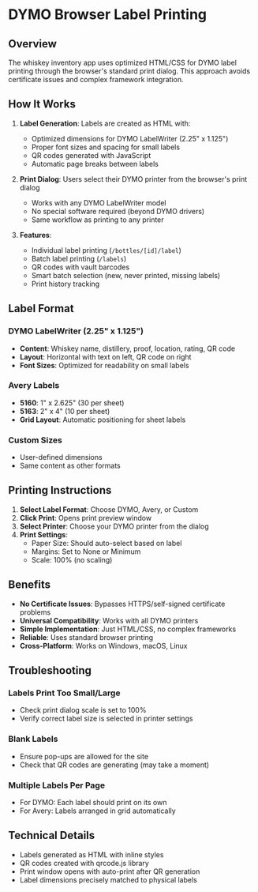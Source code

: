 # DYMO Browser Label Printing

## Overview

The whiskey inventory app uses optimized HTML/CSS for DYMO label printing through the browser's standard print dialog. This approach avoids certificate issues and complex framework integration.

## How It Works

1. **Label Generation**: Labels are created as HTML with:
   - Optimized dimensions for DYMO LabelWriter (2.25" x 1.125")
   - Proper font sizes and spacing for small labels
   - QR codes generated with JavaScript
   - Automatic page breaks between labels

2. **Print Dialog**: Users select their DYMO printer from the browser's print dialog
   - Works with any DYMO LabelWriter model
   - No special software required (beyond DYMO drivers)
   - Same workflow as printing to any printer

3. **Features**:
   - Individual label printing (`/bottles/[id]/label`)
   - Batch label printing (`/labels`)
   - QR codes with vault barcodes
   - Smart batch selection (new, never printed, missing labels)
   - Print history tracking

## Label Format

### DYMO LabelWriter (2.25" x 1.125")
- **Content**: Whiskey name, distillery, proof, location, rating, QR code
- **Layout**: Horizontal with text on left, QR code on right
- **Font Sizes**: Optimized for readability on small labels

### Avery Labels
- **5160**: 1" x 2.625" (30 per sheet)
- **5163**: 2" x 4" (10 per sheet)
- **Grid Layout**: Automatic positioning for sheet labels

### Custom Sizes
- User-defined dimensions
- Same content as other formats

## Printing Instructions

1. **Select Label Format**: Choose DYMO, Avery, or Custom
2. **Click Print**: Opens print preview window
3. **Select Printer**: Choose your DYMO printer from the dialog
4. **Print Settings**:
   - Paper Size: Should auto-select based on label
   - Margins: Set to None or Minimum
   - Scale: 100% (no scaling)

## Benefits

- **No Certificate Issues**: Bypasses HTTPS/self-signed certificate problems
- **Universal Compatibility**: Works with all DYMO printers
- **Simple Implementation**: Just HTML/CSS, no complex frameworks
- **Reliable**: Uses standard browser printing
- **Cross-Platform**: Works on Windows, macOS, Linux

## Troubleshooting

### Labels Print Too Small/Large
- Check print dialog scale is set to 100%
- Verify correct label size is selected in printer settings

### Blank Labels
- Ensure pop-ups are allowed for the site
- Check that QR codes are generating (may take a moment)

### Multiple Labels Per Page
- For DYMO: Each label should print on its own
- For Avery: Labels arranged in grid automatically

## Technical Details

- Labels generated as HTML with inline styles
- QR codes created with qrcode.js library
- Print window opens with auto-print after QR generation
- Label dimensions precisely matched to physical labels
